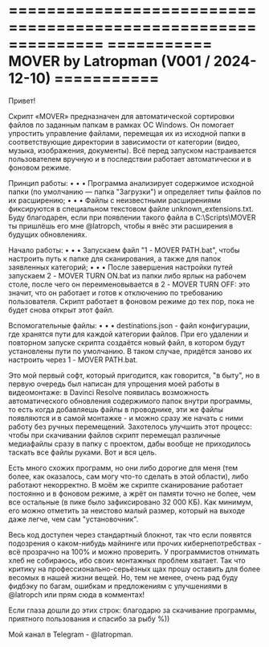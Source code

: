 ==============================================================
=========== MOVER by Latropman (V001 / 2024-12-10) ===========
==============================================================

Привет!

Скрипт «MOVER» предназначен для автоматической сортировки файлов по заданным папкам в рамках ОС Windows. Он помогает упростить управление файлами, перемещая их из исходной папки в соответствующие директории в зависимости от категории (видео, музыка, изображения, документы). Всё перед запуском настраивается пользователем вручную и в последствии работает автоматически и в фоновом режиме.

Принцип работы:
• • • Программа анализирует содержимое исходной папки (по умолчанию — папка "Загрузки") и определяет типы файлов по их расширению;
• • • Файлы с неизвестными расширениями фиксируются в специальном текстовом файле unknown_extensions.txt. Буду благодарен, если при появлении такого файла в C:\Scripts\MOVER ты пришлёшь его мне @latropch, чтобы я внёс эти расширения в будущих обновлениях.

Начало работы:
• • • Запускаем файл "1 - MOVER PATH.bat", чтобы настроить путь к папке для сканирования, а также для папок заявленных категорий;
• • • После завершения настройки путей запускаем 2 - MOVER TURN ON.bat из папки либо ярлык на рабочем столе, после чего он переименовывается в 2 - MOVER TURN OFF: это значит, что он работает и готов к отключению по требованию пользователя. Скрипт работает в фоновом режиме до тех пор, пока не будет снова открыт этот файл.

Вспомогательные файлы:
• • • destinations.json - файл конфигурации, где хранятся пути для каждой категории файлов. При его удалении и повторном запуске скрипта создаётся новый файл, в котором будут установлены пути по умолчанию. В таком случае, придётся заново их настроить через 1 - MOVER PATH.bat.

Это мой первый софт, который пригодится, как говорится, "в быту", но в первую очередь был написан для упрощения моей работы в видеомонтаже: в Davinci Resolve появилась возможность автоматического обновления содержимого папок внутри программы, то есть когда добавляешь файлы в проводнике, эти же файлы появляются и в самой монтажке - и можно сразу же начать с ними работу без ручных перемещений. Захотелось улучшить этот процесс: чтобы при скачивании файлов скрипт перемещал различные медиафайлы сразу в папку с проектом, дабы вообще не приходилось таскать все файлы руками. Вот и вся цель.

Есть много схожих программ, но они либо дорогие для меня (тем более, как оказалось, сам могу что-то сделать в этой области), либо работают некорректно. В моём же скрипте сканирование работает постоянно и в фоновом режиме, а жрёт он памяти точно не более, чем все остальные (в пике было зафиксировано 32 000 КБ). Как минимум, его можно отметить за неистово малый размер, который на выходе даже легче, чем сам "установочник".

Весь код доступен через стандартный блокнот, так что если появятся подозрения о каком-нибудь майнинге или прочих кибернепотребствах - всё прозрачно на 100% и можно проверить. У программистов отнимать хлеб не собираюсь, ибо своих монтажных проблем хватает. Так что критику на профессионально-серьёзных щах прошу оставить для более весомых в нашей жизни вещей. Но, тем не менее, очень рад буду фидбэку по багам, ошибкам и предложениям с улучшениями в @latropch или прям сюда в комментах!

Если глаза дошли до этих строк: благодарю за скачивание программы, приятного пользования и спасибо за рыбу %))

Мой канал в Telegram - @latropman.
